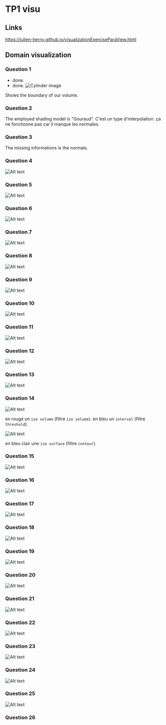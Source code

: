 # TP1 visu

## Links

<https://julien-tierny.github.io/visualizationExerciseParaView.html>

## Domain visualization

### Question 1

- done.
- done.
![Cylinder image](img/Q1img1.png)

Shows the boundary of our volume.

### Question 2

The employed shading model is "Gouraud". C'est un type d'interpolation. ça ne fonctionne pas car il manque les normales.

### Question 3

The missing informations is the normals.

### Question 4

![Alt text](img/Q4img1.png)

### Question 5

![Alt text](img/Q5img1.png)

### Question 6

![Alt text](img/Q6img1.png)

### Question 7

![Alt text](img/Q7img1.png)

### Question 8

![Alt text](img/Q8img1.png)

### Question 9

![Alt text](img/Q9img1.png)

### Question 10

![Alt text](img/Q10img1.png)

### Question 11

![Alt text](img/Q11img1.png)

### Question 12

![Alt text](img/Q12img1.png)

### Question 13

![Alt text](img/Q13img1.png)

### Question 14

![Alt text](img/Q14img1.png)

en rouge un `iso volume` (filtre `iso volume`).
en bleu un `interval` (filtre `threshold`).

![Alt text](img/Q14img2.png)

en bleu clair une `iso surface` (filtre `contour`).

### Question 15

![Alt text](img/Q15img1.png)

### Question 16

![Alt text](img/Q16img1.png)

### Question 17

![Alt text](img/Q17img1.png)

### Question 18

![Alt text](img/Q18img1.png)

### Question 19

![Alt text](img/Q19img1.png)

### Question 20

![Alt text](img/Q20img1.png)

### Question 21

![Alt text](img/Q21img1.png)

### Question 22

![Alt text](img/Q22img1.png)

### Question 23

![Alt text](img/Q23img1.png)

### Question 24

![Alt text](img/Q23img2.png)

### Question 25

![Alt text](img/Q25img1.png)

### Question 26


